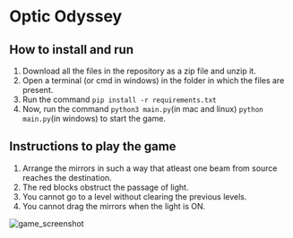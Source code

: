 # Optic Odyssey

## How to install and run

1) Download all the files in the repository as a zip file and unzip it.
2) Open a terminal (or cmd in windows) in the folder in which the files are present.
3) Run the command ```pip install -r requirements.txt```
4) Now, run the command ```python3 main.py```(in mac and linux) ```python main.py```(in windows) to start the game.

## Instructions to play the game

1) Arrange the mirrors in such a way that atleast one beam from source reaches the destination.
2) The red blocks obstruct the passage of light.
3) You cannot go to a level without clearing the previous levels.
4) You cannot drag the mirrors when the light is ON.

![game_screenshot](https://user-images.githubusercontent.com/65443207/232312980-ba86239e-5c48-48de-92bd-764a6989590d.jpg)
